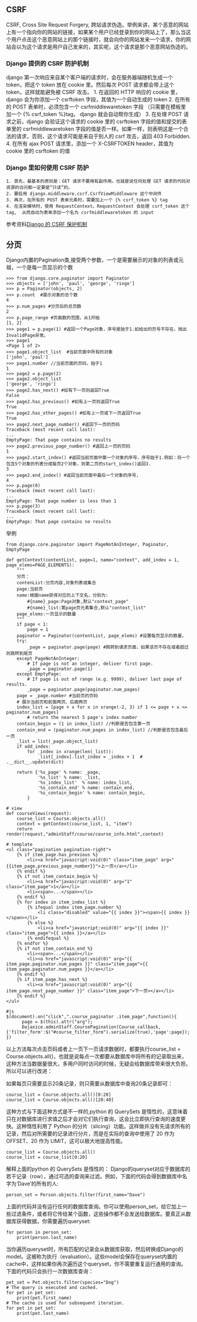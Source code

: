 ## CSRF
CSRF, Cross Site Request Forgery, 跨站请求伪造。举例来讲，某个恶意的网站上有一个指向你的网站的链接，如果某个用户已经登录到你的网站上了，那么当这个用户点击这个恶意网站上的那个链接时，就会向你的网站发来一个请求，你的网站会以为这个请求是用户自己发来的，其实呢，这个请求是那个恶意网站伪造的。
### Django 提供的 CSRF 防护机制
django 第一次响应来自某个客户端的请求时，会在服务器端随机生成一个 token，把这个 token 放在 cookie 里。然后每次 POST 请求都会带上这个 token，这样就能避免被 CSRF 攻击。
    1. 在返回的 HTTP 响应的 cookie 里，django 会为你添加一个 csrftoken 字段，其值为一个自动生成的 token
    2. 在所有的 POST 表单时，必须包含一个 csrfmiddlewaretoken 字段 （只需要在模板里加一个 {% csrf_token %}tag， django 就会自动帮你生成）
    3. 在处理 POST 请求之前，django 会验证这个请求的 cookie 里的 csrftoken 字段的值和提交的表单里的 csrfmiddlewaretoken 字段的值是否一样。如果一样，则表明这是一个合法的请求，否则，这个请求可能是来自于别人的 csrf 攻击，返回 403 Forbidden.
    4. 在所有 ajax POST 请求里，添加一个 X-CSRFTOKEN header，其值为 cookie 里的 csrftoken 的值
### Django 里如何使用 CSRF 防护
    1. 首先，最基本的原则是：GET 请求不要用有副作用。也就是说任何处理 GET 请求的代码对资源的访问都一定要是“只读”的。
    2. 要启用 django.middleware.csrf.CsrfViewMiddleware 这个中间件
    3. 再次，在所有的 POST 表单元素时，需要加上一个 {% csrf_token %} tag
    4. 在渲染模块时，使用 RequestContext。RequestContext 会处理 csrf_token 这个 tag,  从而自动为表单添加一个名为 csrfmiddlewaretoken 的 input

参考资料[Django 的 CSRF 保护机制](！http://www.cnblogs.com/lins05/archive/2012/12/02/2797996.html)


## 分页
Django内置的Pagination类,接受两个参数，一个是需要展示的对象的列表或元祖，一个是每一页显示的个数
```
>>> from django.core.paginator import Paginator
>>> objects = ['john', 'paul', 'george', 'ringo']
>>> p = Paginator(objects, 2)
>>> p.count  #展示对象的总个数
4
>>> p.num_pages #分页后的总页数
2
>>> p.page_range #页面数的范围，从1开始
[1, 2]
>>> page1 = p.page(1) #返回一个Page对象，序号是始于1.如给出的页号不存在，抛出InvalidPage异常。
>>> page1
<Page 1 of 2>
>>> page1.object_list  #当前页面中所有的对象
['john', 'paul']
>>> page1.number //当前页面的页码，始于1
1
>>> page2 = p.page(2)
>>> page2.object_list
['george', 'ringo']
>>> page2.has_next() #如有下一页则返回True
False
>>> page2.has_previous() #如有上一页则返回True
True
>>> page2.has_other_pages() #如有上一页或下一页返回True
True
>>> page2.next_page_number() #返回下一页的页码
Traceback (most recent call last):
...
EmptyPage: That page contains no results
>>> page2.previous_page_number() #返回上一页的页码
1
>>> page2.start_index() #返回当前页面中第一个对象的序号，序号始于1.例如：将一个包含5个对象的列表分成每页2个对象，则第二页的start_index()返回3.
3
>>> page2.end_index() #返回当前页面中最后一个对象的序号，
4
>>> p.page(0)
Traceback (most recent call last):
...
EmptyPage: That page number is less than 1
>>> p.page(3)
Traceback (most recent call last):
...
EmptyPage: That page contains no results
```
举例
```
from django.core.paginator import PageNotAnInteger, Paginator, EmptyPage

def getContext(contentList, page=1, name="context", add_index = 1, page_elems=PAGE_ELEMENTS):
    """
    分页：
    contenList:分页内容,对象列表或集合
    page:当前页
    name:根据name获得对应的上下文名，分别为:
        #{name}_page:Page对象,默认"context_page"
        #{name}_list:第page页元素集合,默认"context_list"
    page_elems:一页显示的数量
    """
    if page < 1:
        page = 1
    paginator = Paginator(contentList, page_elems) #设置每页显示的数量，
    try:
        _page = paginator.page(page) #跳转到请求页面，如果该页不存在或者超过则跳转到尾页
    except PageNotAnInteger:
        # If page is not an integer, deliver first page.
        _page = paginator.page(1)
    except EmptyPage:
        # If page is out of range (e.g. 9999), deliver last page of results.
        _page = paginator.page(paginator.num_pages)
    page = _page.number #当前页的页码
    # 展示当前页和前面两页、后面两页
    index_list = [page + x for x in xrange(-2, 3) if 1 <= page + x <= paginator.num_pages]
        # return the nearest 5 page's index number
    contain_begin = (1 in index_list) //判断是否包含第一页
    contain_end = (paginator.num_pages in index_list) //判断是否包含最后一页
    _list = list(_page.object_list)
    if add_index:
        for _index in xrange(len(_list)):
            _list[_index].list_index = _index + 1  # .__dict__.update(dict)

    return {'%s_page' % name: _page,
            '%s_list' % name: _list,
            '%s_index_list'  % name: index_list,
            '%s_contain_end' % name: contain_end,
            '%s_contain_begin' % name: contain_begin,
        }

# view
def courseViews(request):
    course_list = Course.objects.all()
    context = getContext(course_list, 1, "item")
    return render(request,"adminStaff/course/course_info.html",context)

# template
<ul class="pagination pagination-right">
	{% if item_page.has_previous %}
		<li><a href="javascript:void(0)" class="item_page" arg="{{item_page.previous_page_number}}">上一页</a></li>
	{% endif %}
	{% if not item_contain_begin %}
		<li><a href="javascript:void(0)" arg="1" class="item_page">1</a></li>
    	<li><span>...</span></li>
	{% endif %}
	{% for index in item_index_list %}
		{% ifequal index item_page.number %}
			<li class="disabled" value="{{ index }}"><span>{{ index }}</span></li>
		{% else %}
			<li><a href="javascript:void(0)" arg="{{ index }}" class="item_page">{{ index }}</a></li>
		{% endifequal %}
	{% endfor %}
	{% if not item_contain_end %}
		<li><span>...</span></li>
		<li><a href="javascript:void(0)" arg="{{ item_page.paginator.num_pages }}" class="item_page">{{ item_page.paginator.num_pages }}</a></li>
	{% endif %}
	{% if item_page.has_next %}
		<li><a href="javascript:void(0)" arg="{{ item_page.next_page_number }}" class="item_page">下一页></a></li>
	{% endif %}
</ul>

#js
$(document).on("click",".course_paginator .item_page",function(){
      page = $(this).attr("arg");
      Dajaxice.adminStaff.CoursePagination(Course_callback,{'filter_form':$("#course_filter_form").serialize(true),'page':page});
})
```
以上方法每次点击页码或者上一页下一页请求数据时，都要执行course_list = Course.objects.all()，也就是说每点一次都要从数据库中将所有的记录取出来，这种方法当数据量很大，多用户同时访问的时候，无疑会给数据库带来很大负担。所以可以进行改进：

如果每页只需要显示20条记录，则只需要从数据库中查询20条记录即可：
```
course_list = Course.objects.all()[0:20]
course_list = Course.objects.all()[20:40]
```
这种方式与下面这种方式是不一样的,python 的 QuerySets 是惰性的，这意味着只在对数据库进行求值之后才会对它们执行查询，这会比立即执行查询的速度更快。这种惰性利用了 Python 的分片（slicing）功能。这样做并没有先请求所有的记录，然后对所需要的记录进行分片，而是在实际的查询中使用了 20 作为 OFFSET、20 作为 LIMIT，这可以极大地提高性能。
```
course_list = Course.objects.all()
course_list = course_list[0:20]
```
解释上面的python 的 QuerySets 是惰性的：
Django的queryset对应于数据库的若干记录（row），通过可选的查询来过滤。例如，下面的代码会得到数据库中名字为‘Dave’的所有的人:
```
person_set = Person.objects.filter(first_name="Dave")
```
上面的代码并没有运行任何的数据库查询。你可以使用person_set，给它加上一些过滤条件，或者将它传给某个函数，这些操作都不会发送给数据库。要真正从数据库获得数据，你需要遍历queryset:
```
for person in person_set:
    print(person.last_name)
```
当你遍历queryset时，所有匹配的记录会从数据库获取，然后转换成Django的model。这被称为执行（evaluation）。这些model会保存在queryset内置的cache中，这样如果你再次遍历这个queryset，你不需要重复运行通用的查询。下面的代码只会执行一次数据库查询：
```
pet_set = Pet.objects.filter(species="Dog")
# The query is executed and cached.
for pet in pet_set:
    print(pet.first_name)
# The cache is used for subsequent iteration.
for pet in pet_set:
    print(pet.last_name)
```
